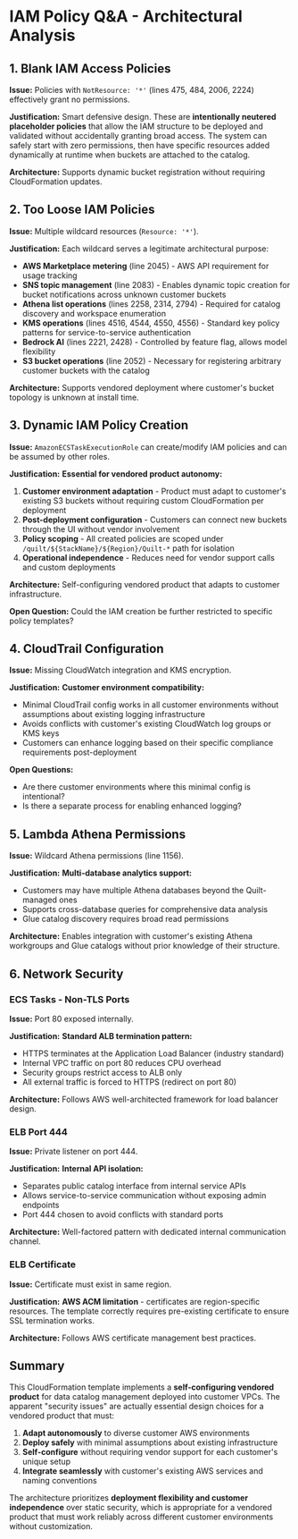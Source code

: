 # IAM Policy Q&A - Architectural Analysis

## 1. Blank IAM Access Policies

**Issue:** Policies with `NotResource: '*'` (lines 475, 484, 2006, 2224) effectively grant no permissions.

**Justification:** Smart defensive design. These are **intentionally neutered placeholder policies** that allow the IAM structure to be deployed and validated without accidentally granting broad access. The system can safely start with zero permissions, then have specific resources added dynamically at runtime when buckets are attached to the catalog.

**Architecture:** Supports dynamic bucket registration without requiring CloudFormation updates.

## 2. Too Loose IAM Policies

**Issue:** Multiple wildcard resources (`Resource: '*'`).

**Justification:** Each wildcard serves a legitimate architectural purpose:

- **AWS Marketplace metering** (line 2045) - AWS API requirement for usage tracking
- **SNS topic management** (line 2083) - Enables dynamic topic creation for bucket notifications across unknown customer buckets
- **Athena list operations** (lines 2258, 2314, 2794) - Required for catalog discovery and workspace enumeration
- **KMS operations** (lines 4516, 4544, 4550, 4556) - Standard key policy patterns for service-to-service authentication
- **Bedrock AI** (lines 2221, 2428) - Controlled by feature flag, allows model flexibility
- **S3 bucket operations** (line 2052) - Necessary for registering arbitrary customer buckets with the catalog

**Architecture:** Supports vendored deployment where customer's bucket topology is unknown at install time.

## 3. Dynamic IAM Policy Creation

**Issue:** `AmazonECSTaskExecutionRole` can create/modify IAM policies and can be assumed by other roles.

**Justification:** **Essential for vendored product autonomy:**

1. **Customer environment adaptation** - Product must adapt to customer's existing S3 buckets without requiring custom CloudFormation per deployment
2. **Post-deployment configuration** - Customers can connect new buckets through the UI without vendor involvement
3. **Policy scoping** - All created policies are scoped under `/quilt/${StackName}/${Region}/Quilt-*` path for isolation
4. **Operational independence** - Reduces need for vendor support calls and custom deployments

**Architecture:** Self-configuring vendored product that adapts to customer infrastructure.

**Open Question:** Could the IAM creation be further restricted to specific policy templates?

## 4. CloudTrail Configuration

**Issue:** Missing CloudWatch integration and KMS encryption.

**Justification:** **Customer environment compatibility:**

- Minimal CloudTrail config works in all customer environments without assumptions about existing logging infrastructure
- Avoids conflicts with customer's existing CloudWatch log groups or KMS keys
- Customers can enhance logging based on their specific compliance requirements post-deployment

**Open Questions:**

- Are there customer environments where this minimal config is intentional?
- Is there a separate process for enabling enhanced logging?

## 5. Lambda Athena Permissions

**Issue:** Wildcard Athena permissions (line 1156).

**Justification:** **Multi-database analytics support:**

- Customers may have multiple Athena databases beyond the Quilt-managed ones
- Supports cross-database queries for comprehensive data analysis
- Glue catalog discovery requires broad read permissions

**Architecture:** Enables integration with customer's existing Athena workgroups and Glue catalogs without prior knowledge of their structure.

## 6. Network Security

### ECS Tasks - Non-TLS Ports

**Issue:** Port 80 exposed internally.

**Justification:** **Standard ALB termination pattern:**

- HTTPS terminates at the Application Load Balancer (industry standard)
- Internal VPC traffic on port 80 reduces CPU overhead
- Security groups restrict access to ALB only
- All external traffic is forced to HTTPS (redirect on port 80)

**Architecture:** Follows AWS well-architected framework for load balancer design.

### ELB Port 444

**Issue:** Private listener on port 444.

**Justification:** **Internal API isolation:**

- Separates public catalog interface from internal service APIs
- Allows service-to-service communication without exposing admin endpoints
- Port 444 chosen to avoid conflicts with standard ports

**Architecture:** Well-factored pattern with dedicated internal communication channel.

### ELB Certificate

**Issue:** Certificate must exist in same region.

**Justification:** **AWS ACM limitation** - certificates are region-specific resources. The template correctly requires pre-existing certificate to ensure SSL termination works.

**Architecture:** Follows AWS certificate management best practices.

## Summary

This CloudFormation template implements a **self-configuring vendored product** for data catalog management deployed into customer VPCs. The apparent "security issues" are actually essential design choices for a vendored product that must:

1. **Adapt autonomously** to diverse customer AWS environments
2. **Deploy safely** with minimal assumptions about existing infrastructure
3. **Self-configure** without requiring vendor support for each customer's unique setup
4. **Integrate seamlessly** with customer's existing AWS services and naming conventions

The architecture prioritizes **deployment flexibility and customer independence** over static security, which is appropriate for a vendored product that must work reliably across different customer environments without customization.
